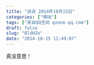 ```yaml
---
title: "说说 2014年10月15日"
categories: ["嘀咕"]
tags: ["来自QQ空间 qzone.qq.com"]
draft: false
slug: "BldHZo"
date: "2014-10-15 11:49:07"
---
```


真没意思！
